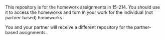 This repository is for the homework assignments in 15-214.  You should 
use it to access the homeworks and turn in your work for the individual 
(not partner-based) homeworks.

You and your partner will receive a different repository for the
partner-based assignments.
